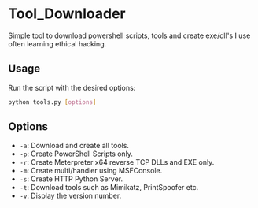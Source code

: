 # Tool_Downloader

Simple tool to download powershell scripts, tools and create exe/dll's I use often learning ethical hacking.

## Usage

Run the script with the desired options:

```bash
python tools.py [options]
```

## Options

- `-a`: Download and create all tools.
- `-p`: Create PowerShell Scripts only.
- `-r`: Create Meterpreter x64 reverse TCP DLLs and EXE only.
- `-m`: Create multi/handler using MSFConsole.
- `-s`: Create HTTP Python Server.
- `-t`: Download tools such as Mimikatz, PrintSpoofer etc.
- `-v`: Display the version number.
